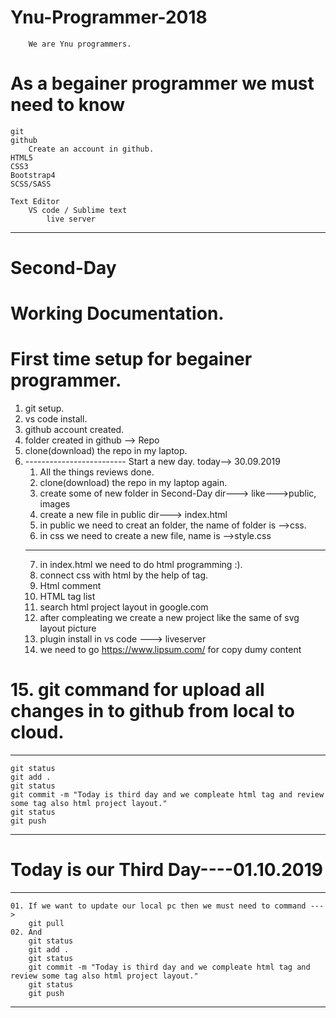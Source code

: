 # Ynu-Programmer-2018
```
    We are Ynu programmers.
```

# As a begainer programmer we must need to know
```
git
github
	Create an account in github.
HTML5
CSS3
Bootstrap4
SCSS/SASS

Text Editor
    VS code / Sublime text
        live server
```
-----------------------------------------------------------------------------
# Second-Day
# Working Documentation.
# First time setup for begainer programmer.

01. git setup.
02. vs code install.
03. github account created.
04. folder created in github --> Repo
05. clone(download) the repo in my laptop.
06. ------------------------- Start a new day. today--> 30.09.2019
    01. All the things reviews done.
    02. clone(download) the repo in my laptop again.
    03. create some of new folder in Second-Day dir---> like--->public, images
    04. create a new file in public dir---> index.html 
    05. in public we need to creat an folder, the name of folder is -->css.
    06. in css we need to create a new file, name is -->style.css
    -----------------------------------------------------------------
    07. in index.html we need to do html programming :).
    08. connect css with html by the help of <link href=""> tag.
    09. Html comment
    10. HTML tag list
    11. search html project layout in google.com
    12. after compleating we create a new project like the same of svg layout picture
    13. plugin install in vs code ---> liveserver
    14. we need to go https://www.lipsum.com/ for copy dumy content

#   15. git command for upload all changes in to github from local to cloud.
-----------------------------------------------------------------
    git status
    git add .
    git status
    git commit -m "Today is third day and we compleate html tag and review some tag also html project layout."
    git status
    git push
------------------------------------------------------------------------------
# Today is our Third Day----01.10.2019   
-----------------------------------------------------------------------------
    01. If we want to update our local pc then we must need to command --->
        git pull
    02. And
        git status
        git add .
        git status
        git commit -m "Today is third day and we compleate html tag and review some tag also html project layout."
        git status
        git push
-----------------------------------------------------------------------------